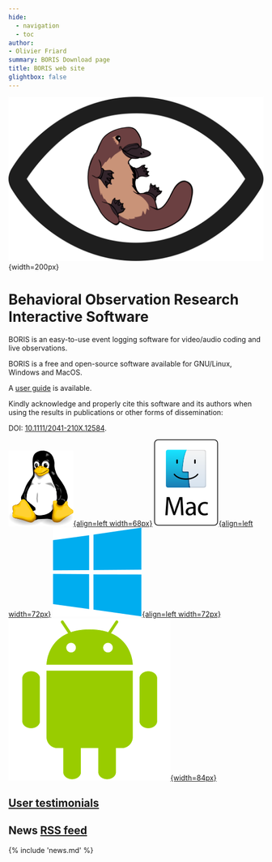 ```yaml
---
hide:
  - navigation
  - toc
author:
- Olivier Friard
summary: BORIS Download page
title: BORIS web site
glightbox: false
---
```


![BORIS logo](images/logo_boris.svg){width=200px}

# **B**ehavioral **O**bservation **R**esearch **I**nteractive **S**oftware

BORIS is an easy-to-use event logging software for video/audio coding and live observations.

BORIS is a free and open-source software available for GNU/Linux, Windows and MacOS.

A [user guide](http://www.boris.unito.it/user_guide) is available.


Kindly acknowledge and properly cite this software and its authors when using the results in publications or other forms of dissemination:

DOI: [10.1111/2041-210X.12584](http://onlinelibrary.wiley.com/doi/10.1111/2041-210X.12584/abstract).



[![test](images/tux_128px.png){align=left width=68px}](download_linux.md)
[![MacOS logo](images/mac-os.svg){align=left width=72px}](download_mac.md)
[![Windows logo](images/windows_logo.svg){align=left width=72px}](download_win.md)
[![Android logo](images/android_logo.png){width=84px}](download_android.md)

## [User testimonials](postcards.md)

## News  [RSS feed](static/atom.xml)



{% include 'news.md' %}

